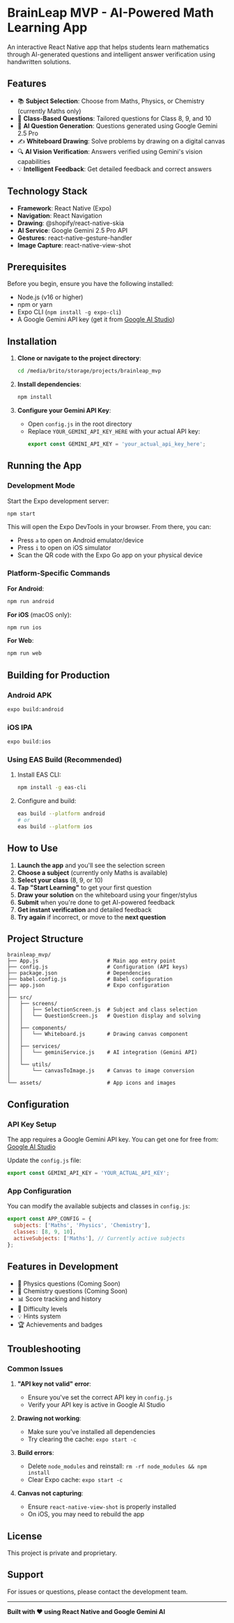 # BrainLeap MVP - AI-Powered Math Learning App

An interactive React Native app that helps students learn mathematics through AI-generated questions and intelligent answer verification using handwritten solutions.

## Features

- 📚 **Subject Selection**: Choose from Maths, Physics, or Chemistry (currently Maths only)
- 🎯 **Class-Based Questions**: Tailored questions for Class 8, 9, and 10
- 🤖 **AI Question Generation**: Questions generated using Google Gemini 2.5 Pro
- ✍️ **Whiteboard Drawing**: Solve problems by drawing on a digital canvas
- 🔍 **AI Vision Verification**: Answers verified using Gemini's vision capabilities
- 💡 **Intelligent Feedback**: Get detailed feedback and correct answers

## Technology Stack

- **Framework**: React Native (Expo)
- **Navigation**: React Navigation
- **Drawing**: @shopify/react-native-skia
- **AI Service**: Google Gemini 2.5 Pro API
- **Gestures**: react-native-gesture-handler
- **Image Capture**: react-native-view-shot

## Prerequisites

Before you begin, ensure you have the following installed:

- Node.js (v16 or higher)
- npm or yarn
- Expo CLI (`npm install -g expo-cli`)
- A Google Gemini API key (get it from [Google AI Studio](https://aistudio.google.com/app/apikey))

## Installation

1. **Clone or navigate to the project directory**:
   ```bash
   cd /media/brito/storage/projects/brainleap_mvp
   ```

2. **Install dependencies**:
   ```bash
   npm install
   ```

3. **Configure your Gemini API Key**:
   - Open `config.js` in the root directory
   - Replace `YOUR_GEMINI_API_KEY_HERE` with your actual API key:
     ```javascript
     export const GEMINI_API_KEY = 'your_actual_api_key_here';
     ```

## Running the App

### Development Mode

Start the Expo development server:

```bash
npm start
```

This will open the Expo DevTools in your browser. From there, you can:

- Press `a` to open on Android emulator/device
- Press `i` to open on iOS simulator
- Scan the QR code with the Expo Go app on your physical device

### Platform-Specific Commands

**For Android**:
```bash
npm run android
```

**For iOS** (macOS only):
```bash
npm run ios
```

**For Web**:
```bash
npm run web
```

## Building for Production

### Android APK

```bash
expo build:android
```

### iOS IPA

```bash
expo build:ios
```

### Using EAS Build (Recommended)

1. Install EAS CLI:
   ```bash
   npm install -g eas-cli
   ```

2. Configure and build:
   ```bash
   eas build --platform android
   # or
   eas build --platform ios
   ```

## How to Use

1. **Launch the app** and you'll see the selection screen
2. **Choose a subject** (currently only Maths is available)
3. **Select your class** (8, 9, or 10)
4. **Tap "Start Learning"** to get your first question
5. **Draw your solution** on the whiteboard using your finger/stylus
6. **Submit** when you're done to get AI-powered feedback
7. **Get instant verification** and detailed feedback
8. **Try again** if incorrect, or move to the **next question**

## Project Structure

```
brainleap_mvp/
├── App.js                      # Main app entry point
├── config.js                   # Configuration (API keys)
├── package.json                # Dependencies
├── babel.config.js             # Babel configuration
├── app.json                    # Expo configuration
│
├── src/
│   ├── screens/
│   │   ├── SelectionScreen.js  # Subject and class selection
│   │   └── QuestionScreen.js   # Question display and solving
│   │
│   ├── components/
│   │   └── Whiteboard.js       # Drawing canvas component
│   │
│   ├── services/
│   │   └── geminiService.js    # AI integration (Gemini API)
│   │
│   └── utils/
│       └── canvasToImage.js    # Canvas to image conversion
│
└── assets/                     # App icons and images
```

## Configuration

### API Key Setup

The app requires a Google Gemini API key. You can get one for free from:
[Google AI Studio](https://aistudio.google.com/app/apikey)

Update the `config.js` file:

```javascript
export const GEMINI_API_KEY = 'YOUR_ACTUAL_API_KEY';
```

### App Configuration

You can modify the available subjects and classes in `config.js`:

```javascript
export const APP_CONFIG = {
  subjects: ['Maths', 'Physics', 'Chemistry'],
  classes: [8, 9, 10],
  activeSubjects: ['Maths'], // Currently active subjects
};
```

## Features in Development

- 🔬 Physics questions (Coming Soon)
- 🧪 Chemistry questions (Coming Soon)
- 📊 Score tracking and history
- 🎯 Difficulty levels
- 💡 Hints system
- 🏆 Achievements and badges

## Troubleshooting

### Common Issues

1. **"API key not valid" error**:
   - Ensure you've set the correct API key in `config.js`
   - Verify your API key is active in Google AI Studio

2. **Drawing not working**:
   - Make sure you've installed all dependencies
   - Try clearing the cache: `expo start -c`

3. **Build errors**:
   - Delete `node_modules` and reinstall: `rm -rf node_modules && npm install`
   - Clear Expo cache: `expo start -c`

4. **Canvas not capturing**:
   - Ensure `react-native-view-shot` is properly installed
   - On iOS, you may need to rebuild the app

## License

This project is private and proprietary.

## Support

For issues or questions, please contact the development team.

---

**Built with ❤️ using React Native and Google Gemini AI**

